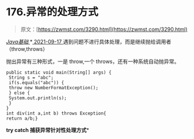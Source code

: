 <!--yml
category: 未分类
date: 0001-01-01 00:00:00
--->

# 176.异常的处理方式

> 原文：[https://zwmst.com/3290.html](https://zwmst.com/3290.html)

   [ *Java基础* ](https://zwmst.com/java%e5%9f%ba%e7%a1%80)*[ <time datetime="2021-09-18T01:09:13+08:00"> 2021-09-17 </time> ](https://zwmst.com/3290.html)  遇到问题不进行具体处理，而是继续抛给调用者（throw,throws）

抛出异常有三种形式，一是 throw,一个 throws，还有一种系统自动抛异常。

```
public static void main(String[] args) { 
 String s = "abc"; 
 if(s.equals("abc")) { 
 throw new NumberFormatException(); 
 } else { 
 System.out.println(s); 
 } 
} 
int div(int a,int b) throws Exception{
return a/b;}
```

**try catch 捕获异常针对性处理方式***